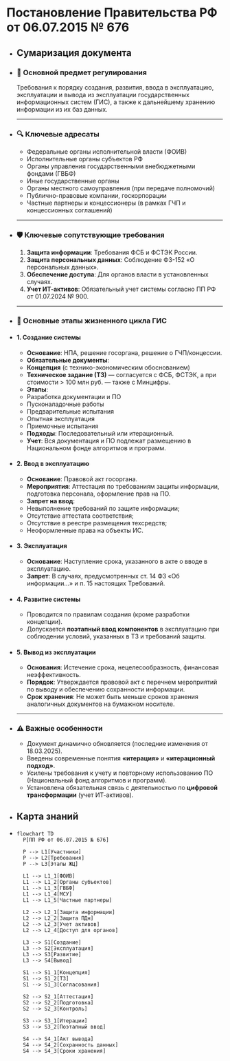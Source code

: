# Постановление Правительства РФ от 06.07.2015 № 676
- ## Сумаризация документа
- ### 📌 Основной предмет регулирования
  Требования к порядку создания, развития, ввода в эксплуатацию, эксплуатации и вывода из эксплуатации государственных информационных систем (ГИС), а также к дальнейшему хранению информации из их баз данных.
  
  ---
- ### 🔍 Ключевые адресаты
  *   Федеральные органы исполнительной власти (ФОИВ)
  *   Исполнительные органы субъектов РФ
  *   Органы управления государственными внебюджетными фондами (ГВБФ)
  *   Иные государственные органы
  *   Органы местного самоуправления (при передаче полномочий)
  *   Публично-правовые компании, госкорпорации
  *   Частные партнеры и концессионеры (в рамках ГЧП и концессионных соглашений)
  
  ---
- ### 🛡️ Ключевые сопутствующие требования
  1.  **Защита информации**: Требования ФСБ и ФСТЭК России.
  2.  **Защита персональных данных**: Соблюдение ФЗ-152 «О персональных данных».
  3.  **Обеспечение доступа**: Для органов власти в установленных случаях.
  4.  **Учет ИТ-активов**: Обязательный учет системы согласно ПП РФ от 01.07.2024 № 900.
  
  ---
- ### 🧩 Основные этапы жизненного цикла ГИС
- #### 1. Создание системы
  *   **Основание**: НПА, решение госоргана, решение о ГЧП/концессии.
  *   **Обязательные документы**:
    *   **Концепция** (с технико-экономическим обоснованием)
    *   **Техническое задание (ТЗ)** — согласуется с ФСБ, ФСТЭК, а при стоимости > 100 млн руб. — также с Минцифры.
  *   **Этапы**:
    *   Разработка документации и ПО
    *   Пусконаладочные работы
    *   Предварительные испытания
    *   Опытная эксплуатация
    *   Приемочные испытания
  *   **Подходы**: Последовательный или итерационный.
  *   **Учет**: Вся документация и ПО подлежат размещению в Национальном фонде алгоритмов и программ.
- #### 2. Ввод в эксплуатацию
  *   **Основание**: Правовой акт госоргана.
  *   **Мероприятия**: Аттестация по требованиям защиты информации, подготовка персонала, оформление прав на ПО.
  *   **Запрет на ввод**:
    *   Невыполнение требований по защите информации;
    *   Отсутствие аттестата соответствия;
    *   Отсутствие в реестре размещения техсредств;
    *   Неоформленные права на объекты ИС.
- #### 3. Эксплуатация
  *   **Основание**: Наступление срока, указанного в акте о вводе в эксплуатацию.
  *   **Запрет**: В случаях, предусмотренных ст. 14 ФЗ «Об информации...» и п. 15 настоящих Требований.
- #### 4. Развитие системы
  *   Проводится по правилам создания (кроме разработки концепции).
  *   Допускается **поэтапный ввод компонентов** в эксплуатацию при соблюдении условий, указанных в ТЗ и требований защиты.
- #### 5. Вывод из эксплуатации
  *   **Основания**: Истечение срока, нецелесообразность, финансовая неэффективность.
  *   **Порядок**: Утверждается правовой акт с перечнем мероприятий по выводу и обеспечению сохранности информации.
  *   **Срок хранения**: Не может быть меньше сроков хранения аналогичных документов на бумажном носителе.
  
  ---
- ### ⚠️ Важные особенности
  *   Документ динамично обновляется (последние изменения от 18.03.2025).
  *   Введены современные понятия **«итерация»** и **«итерационный подход»**.
  *   Усилены требования к учету и повторному использованию ПО (Национальный фонд алгоритмов и программ).
  *   Установлена обязательная связь с деятельностью по **цифровой трансформации** (учет ИТ-активов).
- ## Карта знаний
- ```mermaid
  flowchart TD
    P[ПП РФ от 06.07.2015 № 676]
  
    P --> L1[Участники]
    P --> L2[Требования]
    P --> L3[Этапы ЖЦ]
  
    L1 --> L1_1[ФОИВ]
    L1 --> L1_2[Органы субъектов]
    L1 --> L1_3[ГВБФ]
    L1 --> L1_4[МСУ]
    L1 --> L1_5[Частные партнеры]
  
    L2 --> L2_1[Защита информации]
    L2 --> L2_2[Защита ПДн]
    L2 --> L2_3[Учет активов]
    L2 --> L2_4[Доступ для органов]
  
    L3 --> S1[Создание]
    L3 --> S2[Эксплуатация]
    L3 --> S3[Развитие]
    L3 --> S4[Вывод]
  
    S1 --> S1_1[Концепция]
    S1 --> S1_2[ТЗ]
    S1 --> S1_3[Согласования]
  
    S2 --> S2_1[Аттестация]
    S2 --> S2_2[Подготовка]
    S2 --> S2_3[Контроль]
  
    S3 --> S3_1[Итерации]
    S3 --> S3_2[Поэтапный ввод]
  
    S4 --> S4_1[Акт вывода]
    S4 --> S4_2[Сохранность данных]
    S4 --> S4_3[Сроки хранения]
  ```